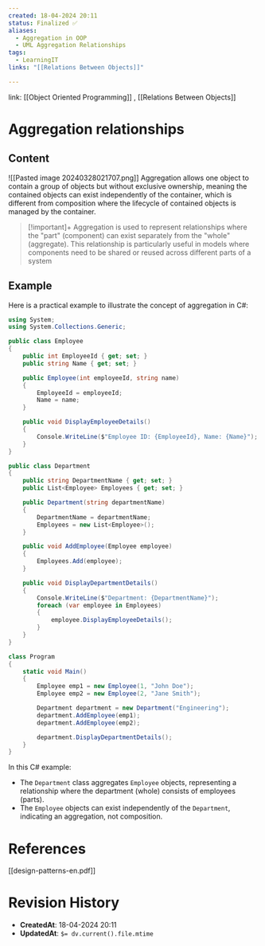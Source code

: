 ```yaml
---
created: 18-04-2024 20:11
status: Finalized ✅
aliases:
  - Aggregation in OOP
  - UML Aggregation Relationships
tags:
  - LearningIT
links: "[[Relations Between Objects]]"

---
```


link: [[Object Oriented Programming]] , [[Relations Between Objects]]

# Aggregation relationships

## Content

![[Pasted image 20240328021707.png]]
Aggregation allows one object to contain a group of objects but without exclusive ownership, meaning the contained objects can exist independently of the container, which is different from composition where the lifecycle of contained objects is managed by the container.

>[!important]+ 
>Aggregation is used to represent relationships where the "part" (component) can exist separately from the "whole" (aggregate). This relationship is particularly useful in models where components need to be shared or reused across different parts of a system

## Example

Here is a practical example to illustrate the concept of aggregation in C#:

``` csharp
using System;
using System.Collections.Generic;

public class Employee
{
    public int EmployeeId { get; set; }
    public string Name { get; set; }

    public Employee(int employeeId, string name)
    {
        EmployeeId = employeeId;
        Name = name;
    }

    public void DisplayEmployeeDetails()
    {
        Console.WriteLine($"Employee ID: {EmployeeId}, Name: {Name}");
    }
}

public class Department
{
    public string DepartmentName { get; set; }
    public List<Employee> Employees { get; set; }

    public Department(string departmentName)
    {
        DepartmentName = departmentName;
        Employees = new List<Employee>();
    }

    public void AddEmployee(Employee employee)
    {
        Employees.Add(employee);
    }

    public void DisplayDepartmentDetails()
    {
        Console.WriteLine($"Department: {DepartmentName}");
        foreach (var employee in Employees)
        {
            employee.DisplayEmployeeDetails();
        }
    }
}

class Program
{
    static void Main()
    {
        Employee emp1 = new Employee(1, "John Doe");
        Employee emp2 = new Employee(2, "Jane Smith");

        Department department = new Department("Engineering");
        department.AddEmployee(emp1);
        department.AddEmployee(emp2);

        department.DisplayDepartmentDetails();
    }
}

```

In this C# example:

- The `Department` class aggregates `Employee` objects, representing a relationship where the department (whole) consists of employees (parts).
- The `Employee` objects can exist independently of the `Department`, indicating an aggregation, not composition.

# References

[[design-patterns-en.pdf]]

# Revision History

- **CreatedAt**: 18-04-2024 20:11
- **UpdatedAt**: `$= dv.current().file.mtime`
